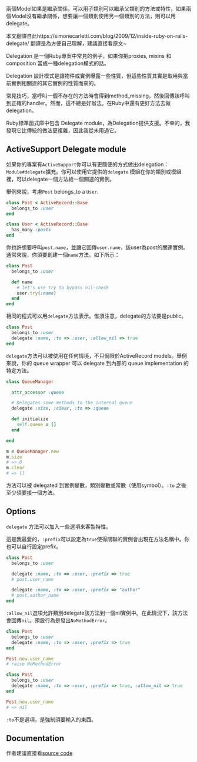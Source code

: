 
兩個Model如果是繼承關係，可以用子類別可以繼承父類別的方法或特性，如果兩個Model沒有繼承關係，想要讓一個類別使用另一個類別的方法，則可以用delegate。

本文翻譯自此https://simonecarletti.com/blog/2009/12/inside-ruby-on-rails-delegate/
翻譯是為方便自己理解，建議直接看原文~



Delegation 是一個Ruby專案中常見的例子，如果你把proxies, mixins 和 composition 當成一種delegation模式的話。

Delegation 設計模式是讓物件或實例曝露一些性質，但這些性質其實是取用與當前實例相關連的其它實例的性質而來的。

常見技巧，當呼叫一個不存在的方法時會得到method_missing，然後回傳該呼叫到正確的handler。然而，這不總是好辦法。在Ruby中還有更好方法去做delegation。

Ruby標準函式庫中包含 Delegate module，為Delegation提供支援。不幸的，我發現它比傳統的做法更複雜，因此我從未用過它。

## ActiveSupport Delegate module

如果你的專案有`ActiveSupport`你可以有更簡便的方式做出delegation：`Module#delegate`擴充。你可以使用它提供的`delegate` 模組在你的類別或模組裡，可以delegate一個方法給一個關連的實例。

舉例來說，考慮`Post` belongs_to a `User`.

```ruby
class Post < ActiveRecord::Base
  belongs_to :user
end

class User < ActiveRecord::Base
  has_many :posts
end
```

你也許想要呼叫`post.name`，並讓它回傳`user.name`，該user為post的關連實例。通常來說，你須要創建一個`name`方法。如下所示：

```ruby
class Post
  belongs_to :user

  def name
    # let's use try to bypass nil-check
    user.try(:name)
  end
end
```

相同的程式可以用`delegate`方法表示。惟須注意，delegate的方法要是public。

```ruby
class Post
  belongs_to :user
  delegate :name, :to => :user, :allow_nil => true
end
```

`delegate`方法可以被使用在任何情境，不只侷限於ActiveRecord models。舉例來說，你的 queue wrapper 可以 delegate 到內部的 queue implementation 的特定方法。

```ruby
class QueueManager

  attr_accessor :queue

  # Delegates some methods to the internal queue
  delegate :size, :clear, :to => :queue

  def initialize
    self.queue = []
  end

end

m = QueueManager.new
m.size
# => 0
m.clear
# => []
```

方法可以被 delegated 到實例變數，類別變數或常數（使用symbol）。`:to` 之後至少須要接一個方法。


## Options

`delegate` 方法可以加入一些選項來客製特性。

這是我最愛的，`:prefix`可以設定為`true`使得關聯的實例會出現在方法名稱中。你也可以自行設定prefix。

```ruby
class Post
  belongs_to :user

  delegate :name, :to => :user, :prefix => true
  # post.user_name

  delegate :name, :to => :user, :prefix => "author"
  # post.author_name
end
```

`:allow_nil`選項允許類別delegate該方法到一個nil實例中。在此情況下，該方法會回傳`nil`。預設行為是發出`NoMethodError`。

```ruby
class Post
  belongs_to :user
  delegate :name, :to => :user, :prefix => true
end

Post.new.user_name
# raise NoMethodError

class Post
  belongs_to :user
  delegate :name, :to => :user, :prefix => true, :allow_nil => true
end

Post.new.user_name
# => nil
```

`:to`不是選項，是強制須要輸入的東西。


## Documentation
作者建議直接看[source code](https://github.com/rails/rails/blob/master/activesupport/lib/active_support/core_ext/module/delegation.rb)

